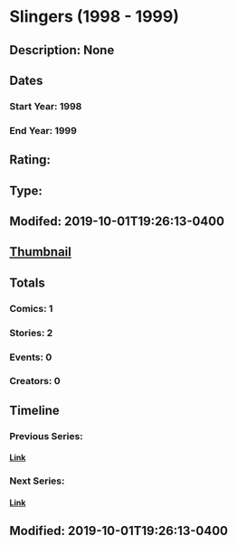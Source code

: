 # Slingers (1998 - 1999)
## Description: None
## Dates
### Start Year: 1998
### End Year: 1999
## Rating: 
## Type: 
## Modifed: 2019-10-01T19:26:13-0400
## [Thumbnail](http://i.annihil.us/u/prod/marvel/i/mg/e/e0/5a8f1a09ca6bb.jpg)
## Totals
### Comics: 1
### Stories: 2
### Events: 0
### Creators: 0
## Timeline
### Previous Series: 
#### [Link]()
### Next Series: 
#### [Link]()
## Modified: 2019-10-01T19:26:13-0400